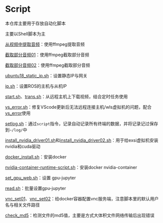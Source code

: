 # Script
本仓库主要用于存放自动化脚本

主要以Shell脚本为主

[从视频中提取音频](sh/mp4_to_mp3.sh)：使用ffmpeg提取音频

[截取部分音频01](sh/cut_mp3_by_mp3.sh)：使用ffmpeg截取部分音频

[截取部分音频02](sh/cut_mp3_by_mp3.sh)：使用ffmpeg截取部分音频

[ubuntu18_static_ip.sh](sh/ubuntu18_static_ip.sh)：设置静态IP与网关

[ip.sh](sh/ip.sh)：设置ROS的主机与从机IP

[start.sh](sh/start.sh)、[trans.sh](trans.sh)：从远程主机上下载视频，结合定时任务使用

[vs_error.sh](sh/vs_error.sh)：修复VScode更新后无法远程连接主机/wls虚拟机的问题，配合[vs_error](sh/vs_error )使用

[setlog.sh](sh/setlog.sh)：通过`script`指令，记录自动记录所有终端的数据，并将记录记过保存到`~/log/`中

[install_nvidia_driver01.sh](sh/install_nvidia_driver01.sh)和[install_nvidia_driver02.sh](sh/install_nvidia_driver02.sh)：用于给exsi虚拟机安装nvidia和cuda驱动

[docker_install.sh](sh/docker_install.sh)：安装docker

[nvidia-container-runtime-script.sh](sh/nvidia-container-runtime-script.sh)：安装docker nvidia-container

[set_gpu_web.sh](sh/set_gpu_web.sh)：设置 gpu-jupyter

[read.sh](sh/read.sh)：批量设置gpu-jupyter

[vnc_set01](sh/vnc_set01)、[vnc_set02](sh/vnc_set02)：给docker容器配置vnc服务端，注意脚本里的默认用户名与相关文件路径

[check_md5](sh/check_md5.sh)：检测文件的md5值，主要是方式大体积文件网络传输后出现错误
